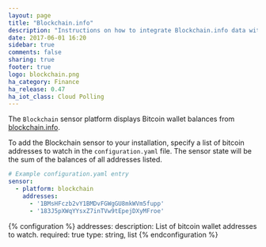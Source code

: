 ```yaml
---
layout: page
title: "Blockchain.info"
description: "Instructions on how to integrate Blockchain.info data within Home Assistant."
date: 2017-06-01 16:20
sidebar: true
comments: false
sharing: true
footer: true
logo: blockchain.png
ha_category: Finance
ha_release: 0.47
ha_iot_class: Cloud Polling
---
```



The `Blockchain` sensor platform displays Bitcoin wallet balances from [blockchain.info](https://blockchain.info).

To add the Blockchain sensor to your installation, specify a list of bitcoin addresses to watch in the `configuration.yaml` file. The sensor state will be the sum of the balances of all addresses listed.

```yaml
# Example configuration.yaml entry
sensor:
  - platform: blockchain
    addresses:
      - '1BMsHFczb2vY1BMDvFGWgGU8mkWVm5fupp'
      - '183J5pXWqYYsxZ7inTVw9tEpejDXyMFroe'
```

{% configuration %}
addresses:
  description: List of bitcoin wallet addresses to watch.
  required: true
  type: string, list
{% endconfiguration %}

